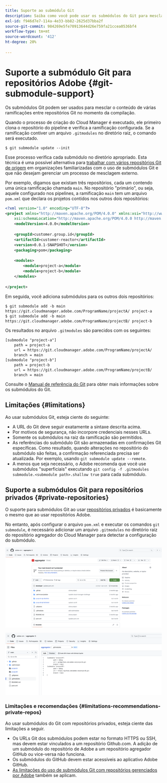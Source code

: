 ```yaml
---
title: Suporte ao submódulo Git
description: Saiba como você pode usar os submódulos do Git para mesclar o conteúdo de várias ramificações entre repositórios Git no momento da criação.
exl-id: f946d7e7-114a-4e33-bb82-2625d37bba2f
source-git-commit: 984269e5fe70913644d26e759fa21ccea0536bf4
workflow-type: tm+mt
source-wordcount: '412'
ht-degree: 20%

---
```


# Suporte a submódulo Git para repositórios Adobe {#git-submodule-support}

Os submódulos Git podem ser usados para mesclar o conteúdo de várias ramificações entre repositórios Git no momento da compilação.

Quando o processo de criação do Cloud Manager é executado, ele primeiro clona o repositório do pipeline e verifica a ramificação configurada. Se a ramificação contiver um arquivo `.gitmodules` no diretório raiz, o comando será executado.

```
$ git submodule update --init
```

Esse processo verifica cada submódulo no diretório apropriado. Esta técnica é uma possível alternativa para [trabalhar com vários repositórios Git de origem](/help/managing-code/multiple-git-repos.md) em organizações familiarizadas com o uso de submódulos Git e que não desejam gerenciar um processo de mesclagem externo.

Por exemplo, digamos que existam três repositórios, cada um contendo uma única ramificação chamada `main`. No repositório &quot;primário&quot;, ou seja, aquele configurado nos pipelines, a ramificação `main` tem um arquivo `pom.xml` que declara os projetos contidos nos outros dois repositórios:

```xml
<?xml version="1.0" encoding="UTF-8"?>
<project xmlns="http://maven.apache.org/POM/4.0.0" xmlns:xsi="http://www.w3.org/2001/XMLSchema-instance"
    xsi:schemaLocation="http://maven.apache.org/POM/4.0.0 http://maven.apache.org/maven-v4_0_0.xsd">
    <modelVersion>4.0.0</modelVersion>
   
    <groupId>customer.group.id</groupId>
    <artifactId>customer-reactor</artifactId>
    <version>0.0.1-SNAPSHOT</version>
    <packaging>pom</packaging>
   
    <modules>
        <module>project-a</module>
        <module>project-b</module>
    </modules>
   
</project>
```

Em seguida, você adiciona submódulos para os outros dois repositórios:

```shell
$ git submodule add -b main https://git.cloudmanager.adobe.com/ProgramName/projectA/ project-a
$ git submodule add -b main https://git.cloudmanager.adobe.com/ProgramName/projectB/ project-b
```

Os resultados no arquivo `.gitmodules` são parecidos com os seguintes:

```text
[submodule "project-a"]
    path = project-a
    url = https://git.cloudmanager.adobe.com/ProgramName/projectA/
    branch = main
[submodule "project-b"]
    path = project-b
    url = https://git.cloudmanager.adobe.com/ProgramName/projectB/
    branch = main
```

Consulte o [Manual de referência do Git](https://git-scm.com/book/en/v2/Git-Tools-Submodules) para obter mais informações sobre os submódulos do Git.

## Limitações {#limitations}

Ao usar submódulos Git, esteja ciente do seguinte:

* A URL do Git deve seguir exatamente a sintaxe descrita acima.
* Por motivos de segurança, não incorpore credenciais nesses URLs.
* Somente os submódulos na raiz da ramificação são permitidos.
* As referências do submódulo Git são armazenadas em confirmações Git específicas. Como resultado, quando alterações no repositório do submódulo são feitas, a confirmação referenciada precisa ser atualizada. Por exemplo, usando `git submodule update --remote`.
* A menos que seja necessário, o Adobe recomenda que você use submódulos &quot;superficiais&quot; executando `git config -f .gitmodules submodule.<submodule path>.shallow true` para cada submódulo.


## Suporte a submódulos Git para repositórios privados {#private-repositories}

O suporte para submódulos Git ao usar [repositórios privados](private-repositories.md) é basicamente o mesmo que ao usar repositórios Adobe.

No entanto, após configurar o arquivo `pom.xml` e executar os comandos `git submodule`, é necessário adicionar um arquivo `.gitmodules` no diretório raiz do repositório agregador do Cloud Manager para detectar a configuração do submódulo.

![arquivo .gitmodules](assets/gitmodules.png)

![Agregador](assets/aggregator.png)

### Limitações e recomendações {#limitations-recommendations-private-repos}

Ao usar submódulos do Git com repositórios privados, esteja ciente das limitações a seguir.

* Os URLs Git dos submódulos podem estar no formato HTTPS ou SSH, mas devem estar vinculados a um repositório Github.com. A adição de um submódulo do repositório de Adobe a um repositório agregador GitHub ou vice-versa não funciona.
* Os submódulos do GitHub devem estar acessíveis ao aplicativo Adobe GitHub.
* [As limitações do uso de submódulos Git com repositórios gerenciados por Adobe](#limitations-recommendations) também se aplicam.
